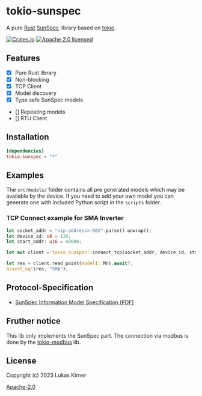 # tokio-sunspec

A pure [Rust](https://www.rust-lang.org)
[SunSpec](https://en.wikipedia.org/wiki/SunSpec) library
based on [tokio](https://tokio.rs).

[![Crates.io](https://img.shields.io/crates/v/tokio-sunspec.svg)](https://crates.io/crates/tokio-sunspec)
[![Apache 2.0 licensed](https://img.shields.io/badge/license-Apache%202.0-blue.svg)](./LICENSE)

## Features

- [x] Pure Rust library
- [x] Non-blocking
- [x] TCP Client
- [x] Model discovery
- [x] Type safe SunSpec models
- [] Repeating models
- [] RTU Client

## Installation

```toml
[dependencies]
tokio-sunspec = "*"
```

## Examples

The `src/models/` folder contains all pre generated models which may be available by the device. If you need to add your own model you can generate one with included Python script in the `scripts` folder.

### TCP Connect example for SMA Inverter

```rust
let socket_addr = "<ip-address>:502".parse().unwrap();
let device_id: u8 = 126;
let start_addr: u16 = 40000;

let mut client = tokio_sunspec::connect_tcp(socket_addr, device_id, start_addr).await?;

let res = client.read_point(model1::Mn).await?;
assert_eq!(res, "SMA");
```

## Protocol-Specification

- [SunSpec Information Model Specification (PDF)](https://sunspec.org/wp-content/uploads/2015/06/SunSpec-Information-Models-12041.pdf)

## Fruther notice

This lib only implements the SunSpec part. The connection via modbus is done by the [tokio-modbus](https://github.com/slowtec/tokio-modbus) lib.

## License

Copyright (c) 2023 Lukas Kirner

[Apache-2.0](LICENSE.md)
